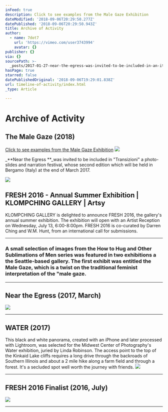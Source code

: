 ```yaml
---
inFeed: true
description: Click to see examples from the Male Gaze Exhibition
dateModified: '2018-09-06T20:29:50.277Z'
datePublished: '2018-09-06T20:29:50.943Z'
title: Archive of Activity
author:
  - name: 7dot7
    url: 'https://vimeo.com/user3743994'
    avatar: {}
publisher: {}
via: {}
sourcePath: >-
  _posts/2017-01-27-near-the-egress-was-invited-to-be-included-in-an-italy-film.md
hasPage: true
starred: false
datePublishedOriginal: '2018-09-06T19:29:01.838Z'
url: timeline-of-activity/index.html
_type: Article

---
```

# **Archive of Activity**

## The Male Gaze (2018)

[Click to see examples from the Male Gaze Exhibition][0]
![](https://the-grid-user-content.s3-us-west-2.amazonaws.com/7b9421aa-6481-4358-af86-a4a46d5a7e49.jpg)

_**Near the Egress **_was invited to be included in "Transizioni" a photo-slides and narration festival, whose second edition which will be held in Bergamo (Italy) at the end of March 2017\.

<article style=""><img src="https://s3-us-west-2.amazonaws.com/the-grid-img/p/b5575a301b8a53acd9677e43018d4cacf3c4ef77.jpg" /><h1>FRESH 2016 - Annual Summer Exhibition | KLOMPCHING GALLERY | Artsy</h1><p>KLOMPCHING GALLERY is delighted to announce FRESH 2016, the gallery's annual summer exhibition. The exhibition will open with an Artist Reception on Wednesday, July 13, 6:00-8:00pm. FRESH 2016 is co-curated by Darren Ching and W.M. Hunt, from an international call for submissions.</p></article>

---

### A small selection of images from the How to Hug and Other Sublimations of Men series was featured in two exhibitions a the Seattle-based gallery. The first exhibit was entitled the Male Gaze, which is a twist on the traditional feminist interpretation of the "male gaze.

---

## Near the Egress (2017, March)
![](https://the-grid-user-content.s3-us-west-2.amazonaws.com/4207db8e-237e-4e06-8f57-eaa720fd2401.png)

---

## WATER (2017)

This black and white panorama, created with an iPhone and later processed with Lightroom, was selected for the Midwest Center of Photography's Water exhibition, juried by Linda Robinson. The access point to the top of the Kinkaid Lake cliffs requires a long drive through the backroads of Southern Illinois and about a 2 mile hike along a farm field and through a forest. It's a secluded spot well worth the journey with friends.
![](https://the-grid-user-content.s3-us-west-2.amazonaws.com/70c8cd8c-a42a-46d5-9725-652527fc3907.jpg)

---

## FRESH 2016 Finalist (2016, July)
![](https://the-grid-user-content.s3-us-west-2.amazonaws.com/1eb91dce-66e0-47a9-b8bc-54783306c0a0.jpg)

---



[0]: http://www.gallery1of1.com/Exhibit_Detail.cfm?ShowsID=83 "The Male Gaze"